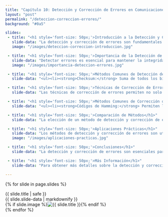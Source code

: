 ```yaml
---
title: "Capítulo 10: Detección y Corrección de Errores en Comunicaciones de Datos y Redes"
layout: "post"
permalink: "/deteccion-correccion-errores/"
background: "#0a5"

slides:
 - title: "<h1 style='font-size: 50px;'>Introducción a la Detección y Corrección de Errores</h1>"
   slide-data: "La detección y corrección de errores son fundamentales en las comunicaciones de datos. Estos procesos aseguran que la información se transmita de manera precisa, minimizando la pérdida y la corrupción de datos durante la transmisión."
   image: "/images/deteccion-correccion-introduccion.jpg"

 - title: "<h1 style='font-size: 50px;'>Importancia de la Detección de Errores</h1>"
   slide-data: "Detectar errores es esencial para mantener la integridad de los datos. Los errores pueden ocurrir debido a interferencias, ruido y otros factores durante la transmisión. Las técnicas de detección ayudan a identificar cuándo un error ha ocurrido."
   image: "/images/importancia-deteccion-errores.jpg"

 - title: "<h1 style='font-size: 50px;'>Métodos Comunes de Detección de Errores</h1>"
   slide-data: "<ul><li><strong>Checksum:</strong> Suma de todos los bits en un conjunto de datos, que se envía junto con el mensaje. El receptor verifica la suma para detectar errores.</li><li><strong>CRC (Cyclic Redundancy Check):</strong> Un método más robusto que utiliza polinomios para detectar errores.</li><li><strong>Paridad:</strong> Añade un bit de paridad al final de los datos para asegurar que el número total de bits '1' sea par o impar.</li></ul>"

 - title: "<h1 style='font-size: 50px;'>Técnicas de Corrección de Errores</h1>"
   slide-data: "Las técnicas de corrección de errores permiten no solo detectar, sino también corregir los errores en los datos transmitidos. Esto es crucial para garantizar una comunicación efectiva y precisa."

 - title: "<h1 style='font-size: 50px;'>Métodos Comunes de Corrección de Errores</h1>"
   slide-data: "<ul><li><strong>Códigos de Hamming:</strong> Permiten la corrección de errores en bits específicos mediante la adición de bits de paridad.</li><li><strong>Códigos Reed-Solomon:</strong> Utilizados en aplicaciones como CDs y DVDs, son eficientes para corregir errores de bloques de datos.</li><li><strong>Códigos de Convolución:</strong> Procesan datos en forma continua, permitiendo la detección y corrección de errores a medida que se transmiten.</li></ul>"

 - title: "<h1 style='font-size: 50px;'>Comparación de Métodos</h1>"
   slide-data: "La elección de un método de detección y corrección de errores depende de factores como el tipo de datos, el medio de transmisión y el nivel de error aceptable. Es crucial evaluar la eficiencia y la complejidad de cada método."

 - title: "<h1 style='font-size: 50px;'>Aplicaciones Prácticas</h1>"
   slide-data: "Los métodos de detección y corrección de errores son utilizados en diversas aplicaciones, incluyendo:<ul><li>Redes de computadoras</li><li>Transmisiones de datos en tiempo real</li><li>Almacenamiento de datos en medios físicos</li></ul>"
   image: "/images/aplicaciones-practicas.jpg"

 - title: "<h1 style='font-size: 50px;'>Conclusiones</h1>"
   slide-data: "La detección y corrección de errores son esenciales para la confiabilidad en las comunicaciones de datos. Implementar métodos adecuados asegura la integridad de la información y mejora la eficiencia de la transmisión."

 - title: "<h1 style='font-size: 50px;'>Más Información</h1>"
   slide-data: "Para obtener más detalles sobre la detección y corrección de errores, consulta el libro <em>Data Telecommunications</em>. Aquí encontrarás una exploración profunda de los algoritmos, técnicas y su aplicación en redes modernas."

---
```


{% for slide in page.slides %}                 
<section data-background="{% if slide.image %}{{slide.image}}{% elsif slide.background %}{{slide.background}}{% else %}{{page.background}}{% endif %}">
        <div>{{ slide.title | safe }}</div>
        <div>{{ slide.slide-data | markdownify }}</div>
        {% if slide.image %}<img src="{{ slide.image }}" alt="{{ slide.title }}" style="max-width: 100%; height: auto;">{% endif %}
</section>               
{% endfor %}

